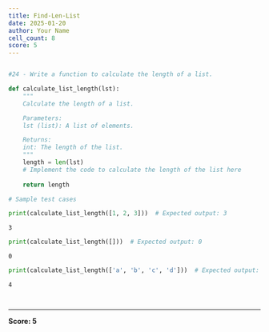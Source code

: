 ```yaml
---
title: Find-Len-List
date: 2025-01-20
author: Your Name
cell_count: 8
score: 5
---
```


```python

#24 - Write a function to calculate the length of a list.
```


```python
def calculate_list_length(lst):
    """
    Calculate the length of a list.

    Parameters:
    lst (list): A list of elements.

    Returns:
    int: The length of the list.
    """
    length = len(lst)
    # Implement the code to calculate the length of the list here
    
    return length
```


```python
# Sample test cases
```


```python
print(calculate_list_length([1, 2, 3]))  # Expected output: 3
```

    3



```python
print(calculate_list_length([]))  # Expected output: 0
```

    0



```python
print(calculate_list_length(['a', 'b', 'c', 'd']))  # Expected output: 4
```

    4



```python

```


```python

```


---
**Score: 5**
